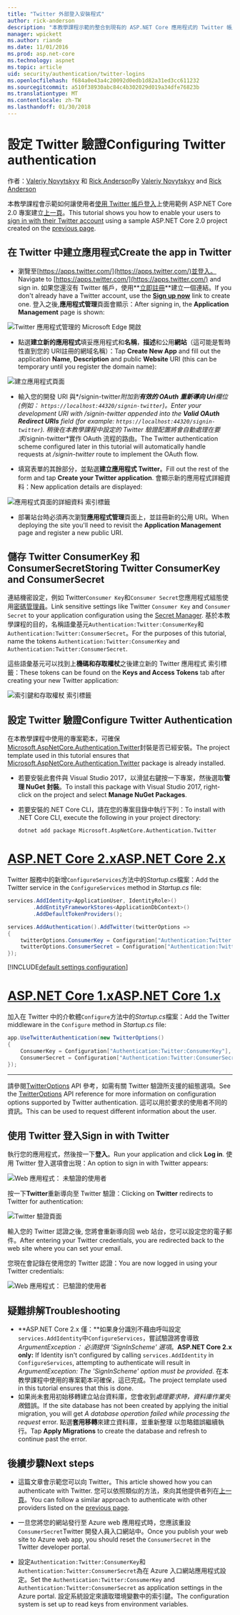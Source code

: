 ```yaml
---
title: "Twitter 外部登入安裝程式"
author: rick-anderson
description: "本教學課程示範的整合到現有的 ASP.NET Core 應用程式的 Twitter 帳戶使用者驗證。"
manager: wpickett
ms.author: riande
ms.date: 11/01/2016
ms.prod: asp.net-core
ms.technology: aspnet
ms.topic: article
uid: security/authentication/twitter-logins
ms.openlocfilehash: f684a0e43a4c20092d0edb1d82a31ed3cc611232
ms.sourcegitcommit: a510f38930abc84c4b302029d019a34dfe76823b
ms.translationtype: MT
ms.contentlocale: zh-TW
ms.lasthandoff: 01/30/2018
---
```

# <a name="configuring-twitter-authentication"></a><span data-ttu-id="0489e-103">設定 Twitter 驗證</span><span class="sxs-lookup"><span data-stu-id="0489e-103">Configuring Twitter authentication</span></span>

<span data-ttu-id="0489e-104">作者：[Valeriy Novytskyy](https://github.com/01binary) 和 [Rick Anderson](https://twitter.com/RickAndMSFT)</span><span class="sxs-lookup"><span data-stu-id="0489e-104">By [Valeriy Novytskyy](https://github.com/01binary) and [Rick Anderson](https://twitter.com/RickAndMSFT)</span></span>

<span data-ttu-id="0489e-105">本教學課程會示範如何讓使用者[使用 Twitter 帳戶登入](https://dev.twitter.com/web/sign-in/desktop-browser)上使用範例 ASP.NET Core 2.0 專案建立[上一頁](index.md)。</span><span class="sxs-lookup"><span data-stu-id="0489e-105">This tutorial shows you how to enable your users to [sign in with their Twitter account](https://dev.twitter.com/web/sign-in/desktop-browser) using a sample ASP.NET Core 2.0 project created on the [previous page](index.md).</span></span>

## <a name="create-the-app-in-twitter"></a><span data-ttu-id="0489e-106">在 Twitter 中建立應用程式</span><span class="sxs-lookup"><span data-stu-id="0489e-106">Create the app in Twitter</span></span>

* <span data-ttu-id="0489e-107">瀏覽至[https://apps.twitter.com/](https://apps.twitter.com/)並登入。</span><span class="sxs-lookup"><span data-stu-id="0489e-107">Navigate to [https://apps.twitter.com/](https://apps.twitter.com/) and sign in.</span></span> <span data-ttu-id="0489e-108">如果您還沒有 Twitter 帳戶，使用**[立即註冊](https://twitter.com/signup)**建立一個連結。</span><span class="sxs-lookup"><span data-stu-id="0489e-108">If you don't already have a Twitter account, use the **[Sign up now](https://twitter.com/signup)** link to create one.</span></span> <span data-ttu-id="0489e-109">登入之後,**應用程式管理**頁面會顯示：</span><span class="sxs-lookup"><span data-stu-id="0489e-109">After signing in, the **Application Management** page is shown:</span></span>

![Twitter 應用程式管理的 Microsoft Edge 開啟](index/_static/TwitterAppManage.png)

* <span data-ttu-id="0489e-111">點選**建立新的應用程式**填妥應用程式和**名稱**，**描述**和公用**網站**（這可能是暫時性直到您的 URI註冊的網域名稱）：</span><span class="sxs-lookup"><span data-stu-id="0489e-111">Tap **Create New App** and fill out the application **Name**, **Description** and public **Website** URI (this can be temporary until you register the domain name):</span></span>

![建立應用程式頁面](index/_static/TwitterCreate.png)

* <span data-ttu-id="0489e-113">輸入您的開發 URI 與*/signin-twitter*附加到**有效的 OAuth 重新導向 Uri**欄位 (例如： `https://localhost:44320/signin-twitter`)。</span><span class="sxs-lookup"><span data-stu-id="0489e-113">Enter your development URI with */signin-twitter* appended into the **Valid OAuth Redirect URIs** field (for example: `https://localhost:44320/signin-twitter`).</span></span> <span data-ttu-id="0489e-114">稍後在本教學課程中設定的 Twitter 驗證配置將會自動處理在要求*/signin-twitter*實作 OAuth 流程的路由。</span><span class="sxs-lookup"><span data-stu-id="0489e-114">The Twitter authentication scheme configured later in this tutorial will automatically handle requests at */signin-twitter* route to implement the OAuth flow.</span></span>

* <span data-ttu-id="0489e-115">填寫表單的其餘部分，並點選**建立應用程式 Twitter**。</span><span class="sxs-lookup"><span data-stu-id="0489e-115">Fill out the rest of the form and tap **Create your Twitter application**.</span></span> <span data-ttu-id="0489e-116">會顯示新的應用程式詳細資料：</span><span class="sxs-lookup"><span data-stu-id="0489e-116">New application details are displayed:</span></span>

![應用程式頁面的詳細資料 索引標籤](index/_static/TwitterAppDetails.png)

* <span data-ttu-id="0489e-118">部署站台時必須再次瀏覽**應用程式管理**頁面上，並註冊新的公用 URI。</span><span class="sxs-lookup"><span data-stu-id="0489e-118">When deploying the site you'll need to revisit the **Application Management** page and register a new public URI.</span></span>

## <a name="storing-twitter-consumerkey-and-consumersecret"></a><span data-ttu-id="0489e-119">儲存 Twitter ConsumerKey 和 ConsumerSecret</span><span class="sxs-lookup"><span data-stu-id="0489e-119">Storing Twitter ConsumerKey and ConsumerSecret</span></span>

<span data-ttu-id="0489e-120">連結機密設定，例如 Twitter`Consumer Key`和`Consumer Secret`您應用程式組態使用[密碼管理員](../../app-secrets.md)。</span><span class="sxs-lookup"><span data-stu-id="0489e-120">Link sensitive settings like Twitter `Consumer Key` and `Consumer Secret` to your application configuration using the [Secret Manager](../../app-secrets.md).</span></span> <span data-ttu-id="0489e-121">基於本教學課程的目的，名稱語彙基元`Authentication:Twitter:ConsumerKey`和`Authentication:Twitter:ConsumerSecret`。</span><span class="sxs-lookup"><span data-stu-id="0489e-121">For the purposes of this tutorial, name the tokens `Authentication:Twitter:ConsumerKey` and `Authentication:Twitter:ConsumerSecret`.</span></span>

<span data-ttu-id="0489e-122">這些語彙基元可以找到上**機碼和存取權杖**之後建立新的 Twitter 應用程式 索引標籤：</span><span class="sxs-lookup"><span data-stu-id="0489e-122">These tokens can be found on the **Keys and Access Tokens** tab after creating your new Twitter application:</span></span>

![索引鍵和存取權杖 索引標籤](index/_static/TwitterKeys.png)

## <a name="configure-twitter-authentication"></a><span data-ttu-id="0489e-124">設定 Twitter 驗證</span><span class="sxs-lookup"><span data-stu-id="0489e-124">Configure Twitter Authentication</span></span>

<span data-ttu-id="0489e-125">在本教學課程中使用的專案範本，可確保[Microsoft.AspNetCore.Authentication.Twitter](https://www.nuget.org/packages/Microsoft.AspNetCore.Authentication.Twitter)封裝是否已經安裝。</span><span class="sxs-lookup"><span data-stu-id="0489e-125">The project template used in this tutorial ensures that [Microsoft.AspNetCore.Authentication.Twitter](https://www.nuget.org/packages/Microsoft.AspNetCore.Authentication.Twitter) package is already installed.</span></span>

* <span data-ttu-id="0489e-126">若要安裝此套件與 Visual Studio 2017，以滑鼠右鍵按一下專案，然後選取**管理 NuGet 封裝**。</span><span class="sxs-lookup"><span data-stu-id="0489e-126">To install this package with Visual Studio 2017, right-click on the project and select **Manage NuGet Packages**.</span></span>
* <span data-ttu-id="0489e-127">若要安裝的.NET Core CLI，請在您的專案目錄中執行下列：</span><span class="sxs-lookup"><span data-stu-id="0489e-127">To install with .NET Core CLI, execute the following in your project directory:</span></span>

   `dotnet add package Microsoft.AspNetCore.Authentication.Twitter`

# <a name="aspnet-core-2xtabaspnetcore2x"></a>[<span data-ttu-id="0489e-128">ASP.NET Core 2.x</span><span class="sxs-lookup"><span data-stu-id="0489e-128">ASP.NET Core 2.x</span></span>](#tab/aspnetcore2x)

<span data-ttu-id="0489e-129">Twitter 服務中的新增`ConfigureServices`方法中的*Startup.cs*檔案：</span><span class="sxs-lookup"><span data-stu-id="0489e-129">Add the Twitter service in the `ConfigureServices` method in *Startup.cs* file:</span></span>

```csharp
services.AddIdentity<ApplicationUser, IdentityRole>()
        .AddEntityFrameworkStores<ApplicationDbContext>()
        .AddDefaultTokenProviders();

services.AddAuthentication().AddTwitter(twitterOptions =>
{
    twitterOptions.ConsumerKey = Configuration["Authentication:Twitter:ConsumerKey"];
    twitterOptions.ConsumerSecret = Configuration["Authentication:Twitter:ConsumerSecret"];
});
```

[!INCLUDE[default settings configuration](includes/default-settings.md)]

# <a name="aspnet-core-1xtabaspnetcore1x"></a>[<span data-ttu-id="0489e-130">ASP.NET Core 1.x</span><span class="sxs-lookup"><span data-stu-id="0489e-130">ASP.NET Core 1.x</span></span>](#tab/aspnetcore1x)

<span data-ttu-id="0489e-131">加入在 Twitter 中的介軟體`Configure`方法中的*Startup.cs*檔案：</span><span class="sxs-lookup"><span data-stu-id="0489e-131">Add the Twitter middleware in the `Configure` method in *Startup.cs* file:</span></span>

```csharp
app.UseTwitterAuthentication(new TwitterOptions()
{
    ConsumerKey = Configuration["Authentication:Twitter:ConsumerKey"],
    ConsumerSecret = Configuration["Authentication:Twitter:ConsumerSecret"]
});
```

---

<span data-ttu-id="0489e-132">請參閱[TwitterOptions](https://docs.microsoft.com/aspnet/core/api/microsoft.aspnetcore.builder.twitteroptions) API 參考，如需有關 Twitter 驗證所支援的組態選項。</span><span class="sxs-lookup"><span data-stu-id="0489e-132">See the [TwitterOptions](https://docs.microsoft.com/aspnet/core/api/microsoft.aspnetcore.builder.twitteroptions) API reference for more information on configuration options supported by Twitter authentication.</span></span> <span data-ttu-id="0489e-133">這可以用於要求的使用者不同的資訊。</span><span class="sxs-lookup"><span data-stu-id="0489e-133">This can be used to request different information about the user.</span></span>

## <a name="sign-in-with-twitter"></a><span data-ttu-id="0489e-134">使用 Twitter 登入</span><span class="sxs-lookup"><span data-stu-id="0489e-134">Sign in with Twitter</span></span>

<span data-ttu-id="0489e-135">執行您的應用程式，然後按一下**登入**。</span><span class="sxs-lookup"><span data-stu-id="0489e-135">Run your application and click **Log in**.</span></span> <span data-ttu-id="0489e-136">使用 Twitter 登入選項會出現：</span><span class="sxs-lookup"><span data-stu-id="0489e-136">An option to sign in with Twitter appears:</span></span>

![Web 應用程式： 未驗證的使用者](index/_static/DoneTwitter.png)

<span data-ttu-id="0489e-138">按一下**Twitter**重新導向至 Twitter 驗證：</span><span class="sxs-lookup"><span data-stu-id="0489e-138">Clicking on **Twitter** redirects to Twitter for authentication:</span></span>

![Twitter 驗證頁面](index/_static/TwitterLogin.png)

<span data-ttu-id="0489e-140">輸入您的 Twitter 認證之後, 您將會重新導向回 web 站台，您可以設定您的電子郵件。</span><span class="sxs-lookup"><span data-stu-id="0489e-140">After entering your Twitter credentials, you are redirected back to the web site where you can set your email.</span></span>

<span data-ttu-id="0489e-141">您現在會記錄在使用您的 Twitter 認證：</span><span class="sxs-lookup"><span data-stu-id="0489e-141">You are now logged in using your Twitter credentials:</span></span>

![Web 應用程式： 已驗證的使用者](index/_static/Done.png)

## <a name="troubleshooting"></a><span data-ttu-id="0489e-143">疑難排解</span><span class="sxs-lookup"><span data-stu-id="0489e-143">Troubleshooting</span></span>

* <span data-ttu-id="0489e-144">**ASP.NET Core 2.x 僅：**如果身分識別不藉由呼叫設定`services.AddIdentity`中`ConfigureServices`，嘗試驗證將會導致*ArgumentException： 必須提供 'SignInScheme' 選項*。</span><span class="sxs-lookup"><span data-stu-id="0489e-144">**ASP.NET Core 2.x only:** If Identity isn't configured by calling `services.AddIdentity` in `ConfigureServices`, attempting to authenticate will result in *ArgumentException: The 'SignInScheme' option must be provided*.</span></span> <span data-ttu-id="0489e-145">在本教學課程中使用的專案範本可確保，這已完成。</span><span class="sxs-lookup"><span data-stu-id="0489e-145">The project template used in this tutorial ensures that this is done.</span></span>
* <span data-ttu-id="0489e-146">如果尚未套用初始移轉建立站台資料庫，您會收到*處理要求時，資料庫作業失敗*錯誤。</span><span class="sxs-lookup"><span data-stu-id="0489e-146">If the site database has not been created by applying the initial migration, you will get *A database operation failed while processing the request* error.</span></span> <span data-ttu-id="0489e-147">點選**套用移轉**來建立資料庫，並重新整理 以忽略錯誤繼續執行。</span><span class="sxs-lookup"><span data-stu-id="0489e-147">Tap **Apply Migrations** to create the database and refresh to continue past the error.</span></span>

## <a name="next-steps"></a><span data-ttu-id="0489e-148">後續步驟</span><span class="sxs-lookup"><span data-stu-id="0489e-148">Next steps</span></span>

* <span data-ttu-id="0489e-149">這篇文章會示範您可以向 Twitter。</span><span class="sxs-lookup"><span data-stu-id="0489e-149">This article showed how you can authenticate with Twitter.</span></span> <span data-ttu-id="0489e-150">您可以依照類似的方法，來向其他提供者列在[上一頁](index.md)。</span><span class="sxs-lookup"><span data-stu-id="0489e-150">You can follow a similar approach to authenticate with other providers listed on the [previous page](index.md).</span></span>

* <span data-ttu-id="0489e-151">一旦您將您的網站發行至 Azure web 應用程式時，您應該重設`ConsumerSecret`Twitter 開發人員入口網站中。</span><span class="sxs-lookup"><span data-stu-id="0489e-151">Once you publish your web site to Azure web app, you should reset the `ConsumerSecret` in the Twitter developer portal.</span></span>

* <span data-ttu-id="0489e-152">設定`Authentication:Twitter:ConsumerKey`和`Authentication:Twitter:ConsumerSecret`為在 Azure 入口網站應用程式設定。</span><span class="sxs-lookup"><span data-stu-id="0489e-152">Set the `Authentication:Twitter:ConsumerKey` and `Authentication:Twitter:ConsumerSecret` as application settings in the Azure portal.</span></span> <span data-ttu-id="0489e-153">設定系統設定來讀取環境變數中的索引鍵。</span><span class="sxs-lookup"><span data-stu-id="0489e-153">The configuration system is set up to read keys from environment variables.</span></span>
